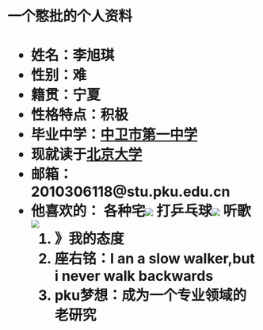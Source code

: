 <body>
    <h1>一个憨批的个人资料<h1>
    <ul>
      <li>姓名：李旭琪
      <li>性别：难  
      <li>籍贯：宁夏
      <li>性格特点：积极
      <li>毕业中学：<a href="https://yun.nxeduyun.com/index.php?r=space/school/portal/index&sid=a8bc636b314a4d659ed2f182ab288537">中卫市第一中学</a>
      <li>现就读于<a href="https://news.pku.edu.cn/xwzh/acd51eb3b0984bc29d02df98de26b1ae.htm">北京大学</a>	
      <li>邮箱：2010306118@stu.pku.edu.cn
      <li>他喜欢的：
          各种宅<img src="https://timgsa.baidu.com/timg?image&quality=80&size=b9999_10000&sec=1602398423795&di=93c437d942cd6f0d0f4c46e73475ff79&imgtype=0&src=http%3A%2F%2Fn.sinaimg.cn%2Fsinacn20111%2F580%2Fw690h690%2F20190120%2F08be-hrvcwnm0324865.jpg"/>
          打乒乓球<img src="https://timgsa.baidu.com/timg?image&quality=80&size=b9999_10000&sec=1602404499215&di=d75da581395a8de01bfc6aaf9f59bc5c&imgtype=0&src=http%3A%2F%2Fbbs.168hs.com%2Fdata%2Fattachment%2Fforum%2F201807%2F26%2F171842fyslseylgbbyemf9.gif"/>
          听歌<img src="https://ss1.bdstatic.com/70cFuXSh_Q1YnxGkpoWK1HF6hhy/it/u=2791456004,3144288085&fm=11&gp=0.jpg"/>
          
         
   <ol>  
     <li>》我的态度
     <li>   座右铭：I an a slow walker,but i never walk backwards
     <li>   pku梦想：成为一个专业领域的老研究
        
      
